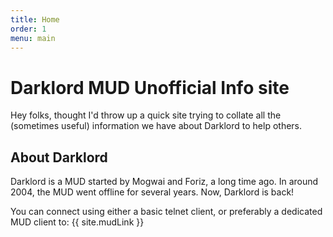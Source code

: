 ```yaml
---
title: Home
order: 1
menu: main
---
```


# Darklord MUD Unofficial Info site

Hey folks, thought I'd throw up a quick site trying to collate all the (sometimes useful) information we have about
Darklord to help others.

## About Darklord

Darklord is a MUD started by Mogwai and Foriz, a long time ago. In around 2004, the MUD went offline for several years.
Now, Darklord is back!

You can connect using either a basic telnet client, or preferably a dedicated MUD client to: {{ site.mudLink }}
